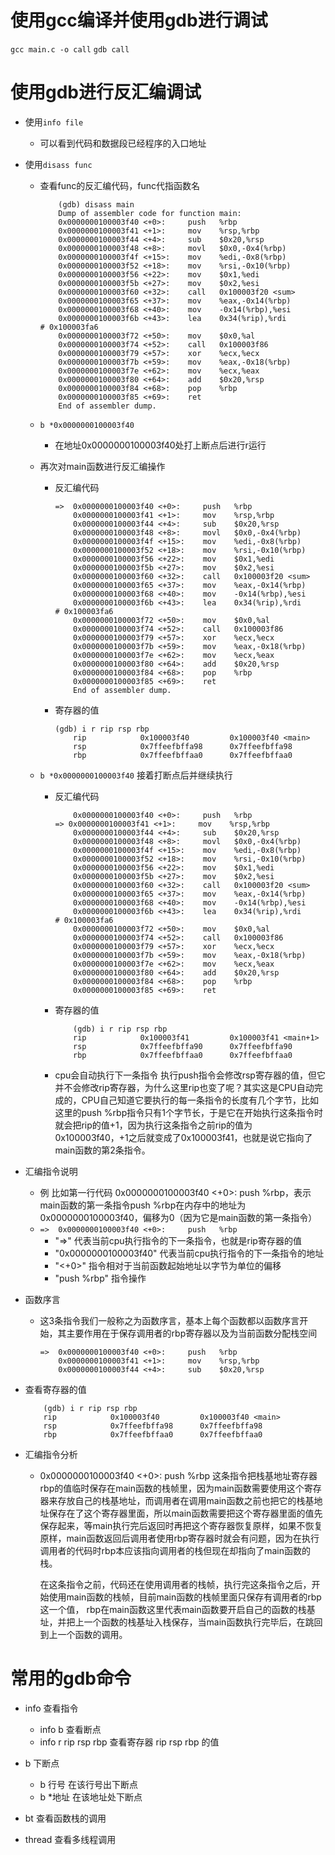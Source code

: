 # 使用gcc编译并使用gdb进行调试
`gcc main.c -o call` 
`gdb call` 

# 使用gdb进行反汇编调试
- 使用`info file` 
    - 可以看到代码和数据段已经程序的入口地址 

- 使用`disass func`
    - 查看func的反汇编代码，func代指函数名
        ```
            (gdb) disass main
            Dump of assembler code for function main:
            0x0000000100003f40 <+0>:     push   %rbp
            0x0000000100003f41 <+1>:     mov    %rsp,%rbp
            0x0000000100003f44 <+4>:     sub    $0x20,%rsp
            0x0000000100003f48 <+8>:     movl   $0x0,-0x4(%rbp)
            0x0000000100003f4f <+15>:    mov    %edi,-0x8(%rbp)
            0x0000000100003f52 <+18>:    mov    %rsi,-0x10(%rbp)
            0x0000000100003f56 <+22>:    mov    $0x1,%edi
            0x0000000100003f5b <+27>:    mov    $0x2,%esi
            0x0000000100003f60 <+32>:    call   0x100003f20 <sum>
            0x0000000100003f65 <+37>:    mov    %eax,-0x14(%rbp)
            0x0000000100003f68 <+40>:    mov    -0x14(%rbp),%esi
            0x0000000100003f6b <+43>:    lea    0x34(%rip),%rdi        # 0x100003fa6
            0x0000000100003f72 <+50>:    mov    $0x0,%al
            0x0000000100003f74 <+52>:    call   0x100003f86
            0x0000000100003f79 <+57>:    xor    %ecx,%ecx
            0x0000000100003f7b <+59>:    mov    %eax,-0x18(%rbp)
            0x0000000100003f7e <+62>:    mov    %ecx,%eax
            0x0000000100003f80 <+64>:    add    $0x20,%rsp
            0x0000000100003f84 <+68>:    pop    %rbp
            0x0000000100003f85 <+69>:    ret    
            End of assembler dump.
        ```
   
    - `b *0x0000000100003f40` 
        - 在地址0x0000000100003f40处打上断点后进行r运行
       
    - 再次对main函数进行反汇编操作
        - 反汇编代码
            ```
            =>  0x0000000100003f40 <+0>:     push   %rbp
                0x0000000100003f41 <+1>:     mov    %rsp,%rbp
                0x0000000100003f44 <+4>:     sub    $0x20,%rsp
                0x0000000100003f48 <+8>:     movl   $0x0,-0x4(%rbp)
                0x0000000100003f4f <+15>:    mov    %edi,-0x8(%rbp)
                0x0000000100003f52 <+18>:    mov    %rsi,-0x10(%rbp)
                0x0000000100003f56 <+22>:    mov    $0x1,%edi
                0x0000000100003f5b <+27>:    mov    $0x2,%esi
                0x0000000100003f60 <+32>:    call   0x100003f20 <sum>
                0x0000000100003f65 <+37>:    mov    %eax,-0x14(%rbp)
                0x0000000100003f68 <+40>:    mov    -0x14(%rbp),%esi
                0x0000000100003f6b <+43>:    lea    0x34(%rip),%rdi        # 0x100003fa6
                0x0000000100003f72 <+50>:    mov    $0x0,%al
                0x0000000100003f74 <+52>:    call   0x100003f86
                0x0000000100003f79 <+57>:    xor    %ecx,%ecx
                0x0000000100003f7b <+59>:    mov    %eax,-0x18(%rbp)
                0x0000000100003f7e <+62>:    mov    %ecx,%eax
                0x0000000100003f80 <+64>:    add    $0x20,%rsp
                0x0000000100003f84 <+68>:    pop    %rbp
                0x0000000100003f85 <+69>:    ret    
                End of assembler dump.
            ```

        - 寄存器的值  
            ```
            (gdb) i r rip rsp rbp
                rip            0x100003f40         0x100003f40 <main>
                rsp            0x7ffeefbffa98      0x7ffeefbffa98
                rbp            0x7ffeefbffaa0      0x7ffeefbffaa0
            ```
    - `b *0x0000000100003f40` 接着打断点后并继续执行
        - 反汇编代码
            ```
                0x0000000100003f40 <+0>:     push   %rbp
            => 0x0000000100003f41 <+1>:     mov    %rsp,%rbp
                0x0000000100003f44 <+4>:     sub    $0x20,%rsp
                0x0000000100003f48 <+8>:     movl   $0x0,-0x4(%rbp)
                0x0000000100003f4f <+15>:    mov    %edi,-0x8(%rbp)
                0x0000000100003f52 <+18>:    mov    %rsi,-0x10(%rbp)
                0x0000000100003f56 <+22>:    mov    $0x1,%edi
                0x0000000100003f5b <+27>:    mov    $0x2,%esi
                0x0000000100003f60 <+32>:    call   0x100003f20 <sum>
                0x0000000100003f65 <+37>:    mov    %eax,-0x14(%rbp)
                0x0000000100003f68 <+40>:    mov    -0x14(%rbp),%esi
                0x0000000100003f6b <+43>:    lea    0x34(%rip),%rdi        # 0x100003fa6
                0x0000000100003f72 <+50>:    mov    $0x0,%al
                0x0000000100003f74 <+52>:    call   0x100003f86
                0x0000000100003f79 <+57>:    xor    %ecx,%ecx
                0x0000000100003f7b <+59>:    mov    %eax,-0x18(%rbp)
                0x0000000100003f7e <+62>:    mov    %ecx,%eax
                0x0000000100003f80 <+64>:    add    $0x20,%rsp
                0x0000000100003f84 <+68>:    pop    %rbp
                0x0000000100003f85 <+69>:    ret    
            ```
        - 寄存器的值
            ```
                (gdb) i r rip rsp rbp
                rip            0x100003f41         0x100003f41 <main+1>
                rsp            0x7ffeefbffa90      0x7ffeefbffa90
                rbp            0x7ffeefbffaa0      0x7ffeefbffaa0
            ```
        - cpu会自动执行下一条指令
            执行push指令会修改rsp寄存器的值，但它并不会修改rip寄存器，为什么这里rip也变了呢？其实这是CPU自动完成的，CPU自己知道它要执行的每一条指令的长度有几个字节，比如这里的push %rbp指令只有1个字节长，于是它在开始执行这条指令时就会把rip的值+1，因为执行这条指令之前rip的值为0x100003f40，+1之后就变成了0x100003f41，也就是说它指向了main函数的第2条指令。



- 汇编指令说明
    - 例
        比如第一行代码 0x0000000100003f40 <+0>:	push   %rbp，表示main函数的第一条指令push %rbp在内存中的地址为0x0000000100003f40，偏移为0（因为它是main函数的第一条指令）
    - `=>  0x0000000100003f40 <+0>:     push   %rbp` 
        - "=>" 代表当前cpu执行指令的下一条指令，也就是rip寄存器的值
        - "0x0000000100003f40" 代表当前cpu执行指令的下一条指令的地址
        - "<+0>" 指令相对于当前函数起始地址以字节为单位的偏移
        - "push   %rbp" 指令操作

- 函数序言
    - 这3条指令我们一般称之为函数序言，基本上每个函数都以函数序言开始，其主要作用在于保存调用者的rbp寄存器以及为当前函数分配栈空间
        ```
        =>  0x0000000100003f40 <+0>:     push   %rbp
            0x0000000100003f41 <+1>:     mov    %rsp,%rbp
            0x0000000100003f44 <+4>:     sub    $0x20,%rsp
        ```

- 查看寄存器的值 
    ```
        (gdb) i r rip rsp rbp
        rip            0x100003f40         0x100003f40 <main>
        rsp            0x7ffeefbffa98      0x7ffeefbffa98
        rbp            0x7ffeefbffaa0      0x7ffeefbffaa0
    ```

- 汇编指令分析
    - 0x0000000100003f40 <+0>:    push   %rbp
        这条指令把栈基地址寄存器rbp的值临时保存在main函数的栈帧里，因为main函数需要使用这个寄存器来存放自己的栈基地址，而调用者在调用main函数之前也把它的栈基地址保存在了这个寄存器里面，所以main函数需要把这个寄存器里面的值先保存起来，等main执行完后返回时再把这个寄存器恢复原样，如果不恢复原样，main函数返回后调用者使用rbp寄存器时就会有问题，因为在执行调用者的代码时rbp本应该指向调用者的栈但现在却指向了main函数的栈。    

        在这条指令之前，代码还在使用调用者的栈帧，执行完这条指令之后，开始使用main函数的栈帧，目前main函数的栈帧里面只保存有调用者的rbp这一个值，
        rbp在main函数这里代表main函数要开启自己的函数的栈基址，并把上一个函数的栈基址入栈保存，当main函数执行完毕后，在跳回到上一个函数的调用。







# 常用的gdb命令
- info 查看指令
    - info b 查看断点
    - info r rip rsp rbp 查看寄存器 rip rsp rbp 的值

- b 下断点
    - b 行号 在该行号出下断点
    - b *地址 在该地址处下断点

- bt 查看函数栈的调用

- thread 查看多线程调用